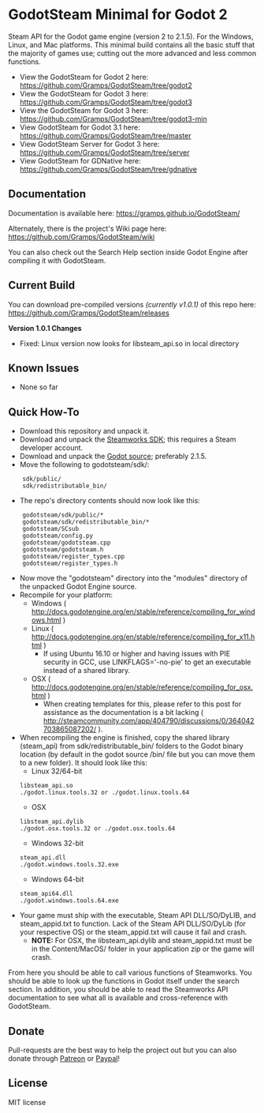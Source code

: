 # GodotSteam Minimal for Godot 2
Steam API for the Godot game engine (version 2 to 2.1.5). For the Windows, Linux, and Mac platforms.  This minimal build contains all the basic stuff that the majority of games use; cutting out the more advanced and less common functions.

- View the GodotSteam for Godot 2 here: https://github.com/Gramps/GodotSteam/tree/godot2
- View the GodotSteam for Godot 3 here: https://github.com/Gramps/GodotSteam/tree/godot3
- View the GodotSteam for Godot 3 here: https://github.com/Gramps/GodotSteam/tree/godot3-min
- View GodotSteam for Godot 3.1 here: https://github.com/Gramps/GodotSteam/tree/master
- View GodotSteam Server for Godot 3 here: https://github.com/Gramps/GodotSteam/tree/server
- View GodotSteam for GDNative here: https://github.com/Gramps/GodotSteam/tree/gdnative

Documentation
----------
Documentation is available here: https://gramps.github.io/GodotSteam/

Alternately, there is the project's Wiki page here: https://github.com/Gramps/GodotSteam/wiki

You can also check out the Search Help section inside Godot Engine after compiling it with GodotSteam.

Current Build
----------
You can download pre-compiled versions _(currently v1.0.1)_ of this repo here: https://github.com/Gramps/GodotSteam/releases

**Version 1.0.1 Changes**
- Fixed: Linux version now looks for libsteam_api.so in local directory

Known Issues
----------
- None so far

Quick How-To
----------
- Download this repository and unpack it.
- Download and unpack the [Steamworks SDK](https://partner.steamgames.com); this requires a Steam developer account.
- Download and unpack the [Godot source](https://github.com/godotengine/godot); preferably 2.1.5.
- Move the following to godotsteam/sdk/:
````
    sdk/public/
    sdk/redistributable_bin/
````
- The repo's directory contents should now look like this:
````
    godotsteam/sdk/public/*
    godotsteam/sdk/redistributable_bin/*
    godotsteam/SCsub
    godotsteam/config.py
    godotsteam/godotsteam.cpp
    godotsteam/godotsteam.h
    godotsteam/register_types.cpp
    godotsteam/register_types.h
````
- Now move the "godotsteam" directory into the "modules" directory of the unpacked Godot Engine source.
- Recompile for your platform:
  - Windows ( http://docs.godotengine.org/en/stable/reference/compiling_for_windows.html )
  - Linux ( http://docs.godotengine.org/en/stable/reference/compiling_for_x11.html )
    - If using Ubuntu 16.10 or higher and having issues with PIE security in GCC, use LINKFLAGS='-no-pie' to get an executable instead of a shared library.
  - OSX ( http://docs.godotengine.org/en/stable/reference/compiling_for_osx.html )
    - When creating templates for this, please refer to this post for assistance as the documentation is a bit lacking ( http://steamcommunity.com/app/404790/discussions/0/364042703865087202/ ).
- When recompiling the engine is finished, copy the shared library (steam_api) from sdk/redistributable_bin/ folders to the Godot binary location (by default in the godot source /bin/ file but you can move them to a new folder). It should look like this:
  - Linux 32/64-bit
  ```
  libsteam_api.so
  ./godot.linux.tools.32 or ./godot.linux.tools.64
  ```
  - OSX
  ```
  libsteam_api.dylib
  ./godot.osx.tools.32 or ./godot.osx.tools.64
  ```
  - Windows 32-bit
  ```
  steam_api.dll
  ./godot.windows.tools.32.exe
  ```
  - Windows 64-bit
  ```
  steam_api64.dll
  ./godot.windows.tools.64.exe
  ```
- Your game must ship with the executable, Steam API DLL/SO/DyLIB, and steam_appid.txt to function. Lack of the Steam API DLL/SO/DyLib (for your respective OS) or the steam_appid.txt will cause it fail and crash.
  - **NOTE:** For OSX, the libsteam_api.dylib and steam_appid.txt must be in the Content/MacOS/ folder in your application zip or the game will crash.

From here you should be able to call various functions of Steamworks. You should be able to look up the functions in Godot itself under the search section. In addition, you should be able to read the Steamworks API documentation to see what all is available and cross-reference with GodotSteam.

Donate
-------------
Pull-requests are the best way to help the project out but you can also donate through [Patreon](https://patreon.com/coaguco) or [Paypal](https://www.paypal.me/sithlordkyle)!

License
-------------
MIT license
